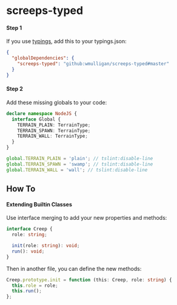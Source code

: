 # screeps-typed

#### Step 1
If you use [typings](https://github.com/typings/typings), add this to your typings.json:
```json
{
  "globalDependencies": {
    "screeps-typed": "github:wmulligan/screeps-typed#master"
  }
}
```

#### Step 2

Add these missing globals to your code:
```ts
declare namespace NodeJS {
  interface Global {
    TERRAIN_PLAIN: TerrainType;
    TERRAIN_SPAWN: TerrainType;
    TERRAIN_WALL: TerrainType;
  }
}

global.TERRAIN_PLAIN = 'plain'; // tslint:disable-line
global.TERRAIN_SPAWN = 'swamp'; // tslint:disable-line
global.TERRAIN_WALL = 'wall'; // tslint:disable-line
```

## How To

#### Extending Builtin Classes

Use interface merging to add your new properties and methods:
```ts
interface Creep {
  role: string;

  init(role: string): void;
  run(): void;
}
```

Then in another file, you can define the new methods:
```ts
Creep.prototype.init = function (this: Creep, role: string) {
  this.role = role;
  this.run();
};
```
